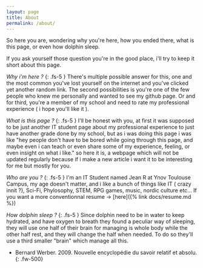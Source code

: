 ```yaml
---
layout: page
title: About
permalink: /about/
---
```


So here you are, wondering why you're here, how you ended there, what is this page, or even how dolphin sleep.

If you ask yourself those question you're in the good place, i'll try to keep it short about this page.

_Why i'm here ?_
{: .fs-5 }
There's multiple possible answer for this, one and the most common you've lost yourself on the internet and you've clicked yet another random link.
The second possibilities is you're one of the few people who knew me personally and wanted to see my github page. Or and for third, you're a member of my school and need to rate my professional experience ( i hope you'll like it ).

_What is this page ?_ 
{: .fs-5 }
I'll be honest with you, at first it was supposed to be just another IT student page about my professional experience to just have another grade done by my school, but as i was doing this page i was like "hey people don't have to be bored while going through this page, and maybe even i can teach or even share some of my experience, feeling, or even insight on what i like." so here it is, a webpage which will not be updated regularly because if i make a new article i want it to be interesting for me but mostly for you.

_Who are you ?_
{: .fs-5 }
I'm an IT Student named Jean R at Ynov Toulouse Campus, my age doesn't matter, and i like a bunch of things like IT ( crazy innit ?), Sci-Fi, Phylosophy, STEM, RPG games, music, nordic culture etc... If you want a more conventionnal resume -> [here]({% link docs/resume.md %})

_How dolphin sleep ?_
{: .fs-5 }
Since dolphin need to be in water to keep hydrated, and have oxygen to breath they found a peculiar way of sleeping, they will use one half of their brain for managing is whole body while the other half rest, and they will change the half when needed. To do so they'll use a third smaller "brain" which manage all this.
 - Bernard Werber. 2009. Nouvelle encyclopédie du savoir relatif et absolu.
{: .fw-500}